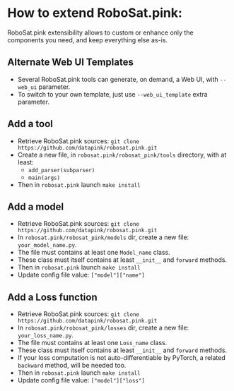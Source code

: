 # How to extend RoboSat.pink: 

RoboSat.pink extensibility allows to custom or enhance only the components you need, and keep everything else as-is.


## Alternate Web UI Templates ##
- Several RoboSat.pink tools can generate, on demand, a Web UI, with `--web_ui` parameter.
- To switch to your own template, just use `--web_ui_template` extra parameter.


## Add a tool ###
- Retrieve RoboSat.pink sources: `git clone https://github.com/datapink/robosat.pink.git`
- Create a new file, in `robosat.pink/robosat_pink/tools` directory, with at least:
  - `add_parser(subparser)`
  - `main(args)`
- Then in `robosat.pink` launch `make install`
 

## Add a model ##
- Retrieve RoboSat.pink sources: `git clone https://github.com/datapink/robosat.pink.git`
- In `robosat.pink/robosat_pink/models` dir, create a new file: `your_model_name.py`.
- The file must contains at least one `Model_name` class.
- These class must itself contains at least `__init__` and `forward` methods.
- Then in `robosat.pink` launch `make install`
- Update config file value: `["model"]["name"]`


## Add a Loss function ##
- Retrieve RoboSat.pink sources: `git clone https://github.com/datapink/robosat.pink.git`
- In `robosat.pink/robosat_pink/losses` dir, create a new file: `your_loss_name.py`.
- The file must contains at least one `Loss_name` class.
- These class must itself contains at least `__init__` and `forward` methods.
- If your loss computation is not auto-differentiable by PyTorch, a related `backward` method, will be needed too.
- Then in `robosat.pink` launch `make install`
- Update config file value: `["model"]["loss"]`
